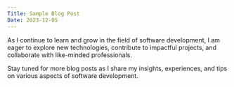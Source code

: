 ```yaml
---
Title: Sample Blog Post
Date: 2023-12-05
---
```

As I continue to learn and grow in the field of software development, I am eager to explore new technologies, contribute to impactful projects, and collaborate with like-minded professionals.

Stay tuned for more blog posts as I share my insights, experiences, and tips on various aspects of software development.

